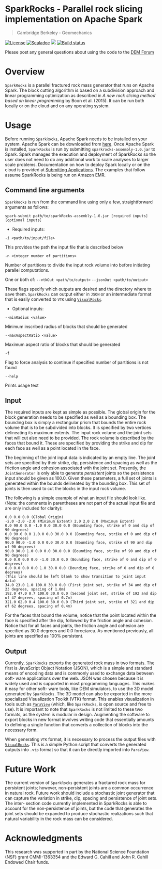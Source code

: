 # SparkRocks - Parallel rock slicing implementation on Apache Spark
> Cambridge Berkeley - Geomechanics

[![License](https://img.shields.io/badge/License-GPL%20v2-blue.svg)](https://raw.githubusercontent.com/cb-geo/spark-rocks/master/LICENSE.md)
[![Scaladoc](http://javadoc-badge.appspot.com/com.github.nscala-time/nscala-time_2.11.svg?label=scaladoc)](https://cb-geo.github.io/spark-rocks)
[![](https://img.shields.io/github/issues-raw/cb-geo/spark-rocks.svg)](https://github.com/cb-geo/spark-rocks/issues)
[![Build status](https://api.travis-ci.org/cb-geo/spark-rocks.svg)](https://travis-ci.org/cb-geo/spark-rocks/builds)

Please post any general questions about using the code to the [DEM Forum](https://forum.cb-geo.com/c/dem)

# Overview

`SparkRocks` is a parallel fractured rock mass generator that runs on Apache
Spark. The block cutting algorithm is based on a subdivision approach and linear
programming optimization as described in *A new rock slicing method based on
linear programming* by Boon et al. (2015). It can be run both locally or on the
cloud and on any operating system.

# Usage

Before running `SparkRocks`, Apache Spark needs to be installed on your
system. Apache Spark can be downloaded from
[here](http://spark.apache.org/downloads.html). Once Apache Spark is installed,
`SparkRocks` is run by submitting `sparkrocks-assembly-1.0.jar` to Spark. Spark
manages the execution and deployment of SparkRocks so the user does not need to
do any additional work to scale analyses to larger scale problems. Documentation
on how to deploy Spark locally or on the cloud is provided at [Submitting
Applications](http://spark.apache.org/docs/latest/submitting-applications.html).
The examples that follow assume SparkRocks is being run on Amazon EMR.

## Command line arguments

`SparkRocks` is run from the command line using only a few, straightforward
arguments as follows:

```
spark-submit path/to/sparkRocks-assembly-1.0.jar [required inputs] [optional inputs]
```

* Required inputs:

`-i <path/to/input/file>`

This provides the path the input file that is described below

`-n <integer number of partitions>`

Number of partitions to divide the input rock volume into before initiating parallel computations.

One or both of:
`--vtkOut <path/to/output>` `--jsonOut <path/to/output>`

These flags specify which outputs are desired and the directory where to save them. `SparkRocks`
can output either in `JSON` or an intermediate format that is easily converted to `VTK` using
[`VisualRocks`](https://github.com/cb-geo/visual-rocks).

* Optional inputs:

`--minRadius <value>`

Minimum inscribed radius of blocks that should be generated

`--maxAspectRatio <value>`

Maximum aspect ratio of blocks that should be generated

`-f`

Flag to force analysis to continue if specified number of partitions is not found

`--help`

Prints usage text
 
## Input

The required inputs are kept as simple as possible. The global origin for the
block generation needs to be specified as well as a bounding box. The bounding
box is simply a rectangular prism that bounds the entire rock volume that is to
be subdivided into blocks. It is specified by two vertices delineating its
maximum extents. The input rock volume and the joint sets that will cut also
need to be provided. The rock volume is described by the faces that bound
it. These are specified by providing the strike and dip for each face as well as
a point located in the face.

The beginning of the joint input data is indicated by an empty line. The joint
sets are specified by their strike, dip, persistence and spacing as well as the
friction angle and cohesion associated with the joint set. Presently, the
`JointGenerator` is only able to generate *persistent* joints so the persistence
input should be given as 100.0. Given these parameters, a full set of joints is
generated within the bounds delineated by the bounding box. This set of joints
is then used to cut the blocks in the input rock volume.

The following is a simple example of what an input file should look like. (Note:
the comments in parentheses are not part of the actual input file and are only
included for clarity):

```
0.0 0.0 0.0 (Global Origin)
-2.0 -2.0 -2.0 (Minimum Extent) 2.0 2.0 2.0 (Maximum Extent)
0.0 90.0 0.0 -1.0 0.0 30.0 0.0 (Bounding face, strike of 0 and dip of 90 degrees)
0.0 90.0 0.0 1.0.0 0.0 30.0 0.0 (Bounding face, strike of 0 and dip of 90 degrees)
90.0 90.0 -1.0 0.0 0.0 30.0 0.0 (Bounding face, strike of 90 and dip of 90 degrees)
90.0 90.0 1.0 0.0 0.0 30.0 0.0 (Bounding face, strike of 90 and dip of 90 degrees)
0.0 0.0 0.0 0.0 -1.0 30.0 0.0 (Bounding face, strike of 0 and dip of 0 degrees)
0.0 0.0 0.0 0.0 1.0 30.0 0.0 (Bounding face, strike of 0 and dip of 0 degrees)
(This line should be left blank to show transition to joint input data)
34.0 23.0 1.0 100.0 30.0 0.0 (First joint set, strike of 34 and dip of 23 degrees, spacing of 1.0m)
192.0 47.0 0.7 100.0 30.0 0.0 (Second joint set, strike of 192 and dip of 47 degrees, spacing of 0.7m)
321.0 62.0 0.4 100.0 30.0 0.0 (Third joint set, strike of 321 and dip of 62 degrees, spacing of 0.4m)
```

For the faces that bound the volume, notice that the point located within the
face is specified after the dip, followed by the friction angle and
cohesion. Notice that for all faces and joints, the friction angle and cohesion
are specified as 30.0 degrees and 0.0 force/area. As mentioned previously, all
joints are specified as 100% persistent.

## Output

Currently, `SparkRocks` exports the generated rock mass in two formats.  The
first is JavaScript Object Notation (JSON), which is a simple and standard means
of encoding data and is commonly used to exchange data between soft- ware
applications over the web. JSON was chosen because it is widely used and is
supported in most programming languages. This makes it easy for other soft- ware
tools, like DEM simulators, to use the 3D model generated by `SparkRocks`.  The 3D
model can also be exported in the more specialized Visualization Toolkit (VTK)
format. This enables visualization in tools such as [`ParaView`](http://www.paraview.org/)
(which, like `SparkRocks`, is open source and free to use). It is important to
note that `SparkRocks` is not limited to these two formats, as the system is
modular in design. Augmenting the software to export blocks in new format
involves writing code that essentially amounts to defining a single function
that converts a collection of blocks into the necessary form.

When generating `VTK` format, it is necessary to process the output files with
[`VisualRocks`](https://github.com/cb-geo/visual-rocks). This is a simple
Python script that converts the generated outputs into `.vtp` format so that
it can be directly imported into `ParaView`.

# Future Work

The current version of `SparkRocks` generates a fractured rock mass for persistent
joints; however, non-persistent joints are a common occurrence in natural
rock. Future work should include a stochastic joint generator that can capture
the variation in strike, dip, spacing and persistence of joint sets. The inter-
section code currently implemented in SparkRocks is able to account for the
non-persistence of joints, but the code that generates the joint sets should be
expanded to produce stochastic realizations such that natural variability in the
rock mass can be considered.

# Acknowledgments

This research was supported in part by the National Science Foundation (NSF)
grant CMMI-1363354 and the Edward G. Cahill and John R. Cahill Endowed Chair
funds.
